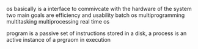 os basically is a interface to commivcate with the hardware of the system
two main goals are efficiency and usability
batch os
multiprogramming
multitasking
multiprocessing
real time os

program is a passive set of instructions stored in a disk, a process is an active instance of a prgraom in execution